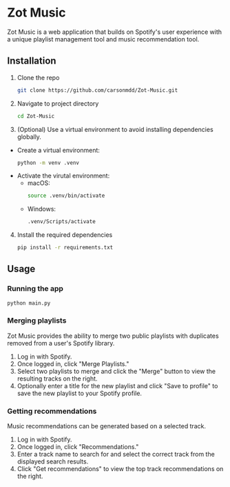 # Zot Music
Zot Music is a web application that builds on Spotify's user experience with a unique playlist management tool and music recommendation tool.

## Installation
1. Clone the repo
    ```bash
    git clone https://github.com/carsonmdd/Zot-Music.git
    ```
2. Navigate to project directory
    ```bash
    cd Zot-Music
    ```
3. (Optional) Use a virtual environment to avoid installing dependencies globally.
- Create a virtual environment:
    ```bash
    python -m venv .venv
    ```
- Activate the virutal environment:
    - macOS:
        ```bash
        source .venv/bin/activate
        ```
    - Windows:
        ```bash
        .venv/Scripts/activate
        ```
4. Install the required dependencies
    ```bash
    pip install -r requirements.txt
    ```

## Usage
### Running the app
```bash
python main.py
```

### Merging playlists
Zot Music provides the ability to merge two public playlists with duplicates removed from a user's Spotify library.
1. Log in with Spotify.
2. Once logged in, click "Merge Playlists."
3. Select two playlists to merge and click the "Merge" button to view the resulting tracks on the right.
4. Optionally enter a title for the new playlist and click "Save to profile" to save the new playlist to your Spotify profile.

### Getting recommendations
Music recommendations can be generated based on a selected track.
1. Log in with Spotify.
2. Once logged in, click "Recommendations."
3. Enter a track name to search for and select the correct track from the displayed search results.
4. Click "Get recommendations" to view the top track recommendations on the right.
